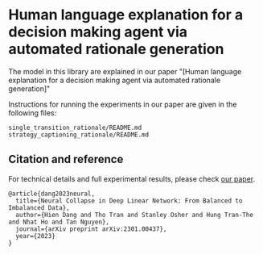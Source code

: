 # Human language explanation for a decision making agent via automated rationale generation
The model in this library are explained in our paper "[Human language explanation for a decision making agent via automated rationale generation]"

Instructions for running the experiments in our paper are given in the following files:

```
single_transition_rationale/README.md
strategy_captioning_rationale/README.md
```
## Citation and reference 
For technical details and full experimental results, please check [our paper](https://arxiv.org/abs/2301.00437).
```
@article{dang2023neural,
  title={Neural Collapse in Deep Linear Network: From Balanced to Imbalanced Data},
  author={Hien Dang and Tho Tran and Stanley Osher and Hung Tran-The and Nhat Ho and Tan Nguyen},
  journal={arXiv preprint arXiv:2301.00437},
  year={2023}
}
```
